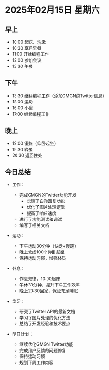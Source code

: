 # 2025年02月15日 星期六

## 早上
- 10:00 起床、洗漱
- 10:30 享用早餐
- 11:00 开始编程工作
- 12:00 参加会议
- 12:30 午餐

## 下午
- 13:30 继续编程工作（添加GMGN的Twitter信息）
- 15:00 运动
- 16:00 小憩
- 17:00 继续编程工作

## 晚上
- 19:00 锻炼（仰卧起坐）
- 19:30 晚餐
- 20:30 返回住处

## 今日总结
- 工作：
  - 完成GMGN的Twitter功能开发
    - 实现了自动回复功能
    - 优化了图片处理逻辑
    - 提高了响应速度
  - 进行了功能测试和调试
  - 编写了相关文档

- 运动：
  - 下午运动30分钟（快走+慢跑）
  - 晚上完成100个仰卧起坐
  - 保持运动习惯，增强体质

- 休息：
  - 作息规律，10:00起床
  - 午休30分钟，提升下午工作效率
  - 晚上20:30回家，保证充足睡眠

- 学习：
  - 研究了Twitter API的最新文档
  - 学习了图片处理的优化方法
  - 总结了开发经验和技术要点

- 明日计划：
  - 继续优化GMGN Twitter功能
  - 完成用户反馈的问题修复
  - 保持运动习惯
  - 规划下周工作内容